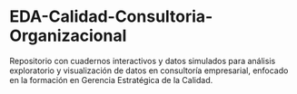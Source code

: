 # EDA-Calidad-Consultoria-Organizacional
Repositorio con cuadernos interactivos y datos simulados para análisis exploratorio y visualización de datos en consultoría empresarial, enfocado en la formación en Gerencia Estratégica de la Calidad.
